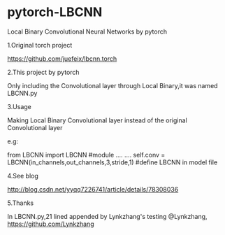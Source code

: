 # pytorch-LBCNN
Local Binary Convolutional Neural Networks by pytorch

1.Original torch project

https://github.com/juefeix/lbcnn.torch

2.This project by pytorch

Only including the Convolutional layer through Local Binary,it was named LBCNN.py

3.Usage

Making Local Binary Convolutional layer instead of the original Convolutional layer

e.g:

from LBCNN import LBCNN #module
....
....
self.conv = LBCNN(in_channels,out_channels,3,stride,1) #define LBCNN in model file

4.See blog

http://blog.csdn.net/yyqq7226741/article/details/78308036

5.Thanks

In LBCNN.py,21 lined appended by Lynkzhang's testing
@Lynkzhang, https://github.com/Lynkzhang
